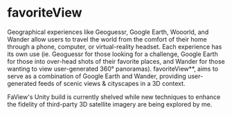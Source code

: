 # favoriteView

 Geographical experiences like Geoguessr, Google Earth, Wooorld, and Wander allow users to travel the world from the comfort of their home through a phone, computer, or virtual-reality headset. Each experience has its own use (ie. Geoguessr for those looking for a challenge, Google Earth for those into over-head shots of their favorite places, and Wander for those wanting to view user-generated 360° panoramas). favoriteView**, aims to serve as a combination of Google Earth and Wander, providing user-generated feeds of scenic views & cityscapes in a 3D context. 


FaView's Unity build is currently shelved while new techniques to enhance the fidelity of third-party 3D satellite imagery are being explored by me. 

